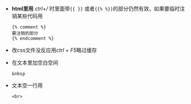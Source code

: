 - **html里用** *ctrl+/* 时里面带`{{ }}` 或者`{{% %}}`的部分仍然有效，如果要临时注销某些代码用

    ```
    {% comment %}
    要注销的部分
    {% endcomment %}
    ```
- 改css文件没反应用*ctrl + F5*略过缓存
- 在文本里加空白空间
    ```
    &nbsp
    ```
- 文本空一行用
    ```
    <br>
    ```